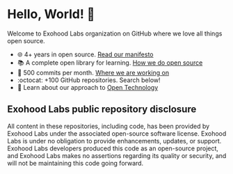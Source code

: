 # Hello, World! :wave:

Welcome to Exohood Labs organization on GitHub where we love all things open source.

* 🌐 4+ years in open source. [Read our manifesto](https://exohood.com/exohood-labs-manifesto/)
* :books: A complete open library for learning. [How we do open source](https://exohood.com/open-library/)
* :office: 500 commits per month. [Where we are working on](https://exohood.com/sandbox/)
* :octocat: +100 GitHub repositories. Search below!
* 🔭 Learn about our approach to [Open Technology](https://exohood.com/about-us/)

## Exohood Labs public repository disclosure 
All content in these repositories, including code, has been provided by Exohood Labs under the associated open-source software license. Exohood Labs is under no obligation to provide enhancements, updates, or support. Exohood Labs developers produced this code as an open-source project, and Exohood Labs makes no assertions regarding its quality or security, and will not be maintaining this code going forward.
